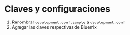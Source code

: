 # Claves y configuraciones


1. Renombrar `development.conf.sample` a `development.conf`
2. Agregar las claves respectivas de Bluemix
